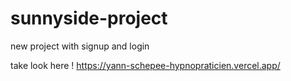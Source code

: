 # sunnyside-project
new project with signup and login

take look here ! https://yann-schepee-hypnopraticien.vercel.app/
